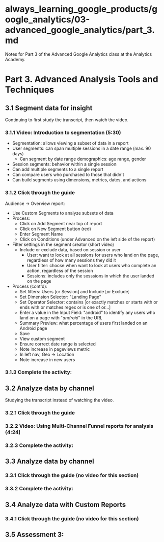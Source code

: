 # always_learning_google_products/google_analytics/03-advanced_google_analytics/part_3.md

Notes for Part 3 of the Advanced Google Analytics class at the Analytics Academy.

# Part 3. Advanced Analysis Tools and Techniques

## 3.1 Segment data for insight

Continuing to first study the transcript, then watch the video.

### 3.1.1 Video: Introduction to segmentation (5:30)

- Segmentation: allows viewing a subset of data in a report
- User segments: can span multiple sessions in a date range (max. 90 days)
  - Can segment by date range demographics: age range, gender
- Session segments: behavior within a single session
- Can add multiple segments to a single report
- Can compare users who purchased to those that didn't
- Can build segments using dimensions, metrics, dates, and actions


### 3.1.2 Click through the guide

Audience -> Overview report:

- Use Custom Segments to analyze subsets of data
- Process:
  - Click on Add Segment near top of report
  - Click on New Segment button (red)
  - Enter Segment Name
  - Click on Conditions (under Advanced on the left side of the report)
- Filter settings in the segment creator (short video)
  - Include or exclude data, based on session or user
    - User: want to look at all sessions for users who land on the page, regardless of how many sessions they did it
    - User filter: choose when want to look at users who complete an action, regardless of the session
    - Sessions: includes only the sesssions in which the user landed on the page
- Process (cont'd):
  - Set filters: Users [or Session] and Include [or Exclude]
  - Set Dimension Selector: "Landing Page"
  - Set Operator Selector: contains [or exactly matches or starts with or ends with or matches regex or is one of or...]
  - Enter a value in the Input Field: "android" to identify any users who land on a page with "*android*" in the URL
  - Summary Preview: what percentage of users first landed on an Android page
  - Save
  - View custom segment
  - Ensure correct date range is selected
  - Note increase in pageviews metric
  - In left nav, Geo -> Location
  - Note increase in new users

### 3.1.3 Complete the activity:



## 3.2 Analyze data by channel

Studying the transcript instead of watching the video.

### 3.2.1 Click through the guide



### 3.2.2 Video: Using Multi-Channel Funnel reports for analysis (4:24)



### 3.2.3 Complete the activity:



## 3.3 Analyze data by channel

### 3.3.1 Click through the guide (no video for this section)



### 3.3.2 Complete the activity:



## 3.4 Analyze data with Custom Reports

### 3.4.1 Click through the guide (no video for this section)



## 3.5 Assessment 3:

